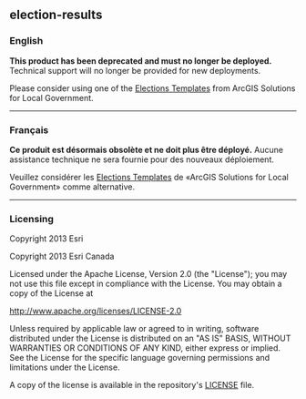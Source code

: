 ## election-results

### English

__This product has been deprecated and must no longer be deployed.__ Technical support will no longer be provided for new deployments.

Please consider using one of the [Elections Templates](https://solutions.arcgis.com/local-government/elections/) from ArcGIS Solutions for Local Government.

---

### Français

__Ce produit est désormais obsolète et ne doit plus être déployé.__ Aucune assistance technique ne sera fournie pour des nouveaux déploiement.

Veuillez considérer les [Elections Templates](https://solutions.arcgis.com/local-government/elections/) de «ArcGIS Solutions for Local Government» comme alternative.

---

### Licensing
Copyright 2013 Esri

Copyright 2013 Esri Canada

Licensed under the Apache License, Version 2.0 (the "License"); you may not use this file except in compliance with the License. You may obtain a copy of the License at

http://www.apache.org/licenses/LICENSE-2.0

Unless required by applicable law or agreed to in writing, software distributed under the License is distributed on an "AS IS" BASIS, WITHOUT WARRANTIES OR CONDITIONS OF ANY KIND, either express or implied. See the License for the specific language governing permissions and limitations under the License.

A copy of the license is available in the repository's [LICENSE](../master/LICENSE) file.
